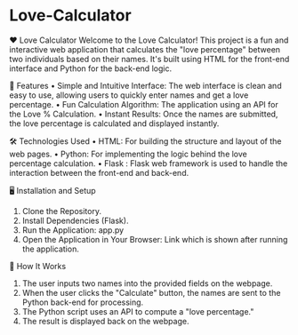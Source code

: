 # Love-Calculator

❤️ Love Calculator
Welcome to the Love Calculator! This project is a fun and interactive web application that calculates the "love percentage" between two individuals based on their names. It's built using HTML for the front-end interface and Python for the back-end logic.

🚀 Features
• Simple and Intuitive Interface: The web interface is clean and easy to use, allowing users to quickly enter names and get a love percentage.
• Fun Calculation Algorithm: The application using an API for the Love % Calculation.
• Instant Results: Once the names are submitted, the love percentage is calculated and displayed instantly.

🛠️ Technologies Used
• HTML: For building the structure and layout of the web pages.
• Python: For implementing the logic behind the love percentage calculation.
• Flask : Flask web framework is used to handle the interaction between the front-end and back-end.

🖥️ Installation and Setup
1) Clone the Repository.
2) Install Dependencies (Flask).
3) Run the Application: app.py
4) Open the Application in Your Browser: Link which is shown after running the application.

🎯 How It Works
1) The user inputs two names into the provided fields on the webpage.
2) When the user clicks the "Calculate" button, the names are sent to the Python back-end for processing.
3) The Python script uses an API to compute a "love percentage."
4) The result is displayed back on the webpage.
